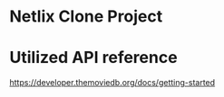 # Netlix Clone Project

# Utilized API reference
https://developer.themoviedb.org/docs/getting-started